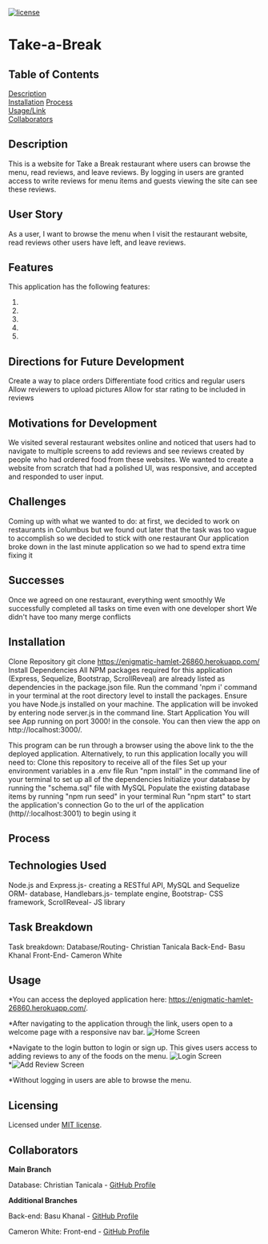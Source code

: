 [![license](https://img.shields.io/badge/license-MIT-orange)](https://shields.io)  

# Take-a-Break
 
## Table of Contents 
[Description](#description)  
[Installation](#installation)
[Process](#process)  
[Usage/Link](#usage/link)  
[Collaborators](#collaborators)

 
## Description
This is a website for Take a Break restaurant where users can browse the menu, read reviews, and leave reviews. By logging in users are granted access to write reviews for menu items and guests viewing the site can see these reviews. 

## User Story  ##
As a user, I want to browse the menu when I visit the restaurant website, read reviews other users have left, and leave reviews.

## Features ## 
This application has the following features:

1.
2.
3.
4.
5.
## Directions for Future Development ##
Create a way to place orders
Differentiate food critics and regular users
Allow reviewers to upload pictures
Allow for star rating to be included in reviews


## Motivations for Development ##
We visited several restaurant websites online and noticed that users had to navigate to multiple screens to add reviews and see reviews created by people who had ordered food from these websites. We wanted to create a website from scratch that had a polished UI, was responsive, and accepted and responded to user input. 

## Challenges ##
Coming up with what we wanted to do: at first, we decided to work on restaurants in Columbus but we found out later that the task was too vague to accomplish so we decided to stick with one restaurant
Our application broke down in the last minute application so we had to spend extra time fixing it

## Successes ##
Once we agreed on one restaurant, everything went smoothly
We successfully completed all tasks on time even with one developer short
We didn't have too many merge conflicts

## Installation
Clone Repository
git clone  https://enigmatic-hamlet-26860.herokuapp.com/
 Install Dependencies
All NPM packages required for this application (Express, Sequelize, Bootstrap, ScrollReveal) are already listed as dependencies in the package.json file. Run the command 'npm i' command in your terminal at the root directory level to install the packages.
Ensure you have Node.js installed on your machine. The application will be invoked by entering node server.js in the command line.
Start Application
You will see App running on port 3000! in the console. You can then view the app on http://localhost:3000/.

This program can be run through a browser using the above link to the the deployed application. Alternatively, to run this application locally you will need to:
Clone this repository to receive all of the files
Set up your environment variables in a .env file
Run "npm install" in the command line of your terminal to set up all of the dependencies
Initialize your database by running the "schema.sql" file with MySQL
Populate the existing database items by running "npm run seed" in your terminal
Run "npm start" to start the application's connection
Go to the url of the application (http//:localhost:3001) to begin using it


## Process

## Technologies Used ##
Node.js and Express.js- creating a RESTful API,
MySQL and Sequelize ORM- database,
Handlebars.js- template engine,
Bootstrap- CSS framework,
ScrollReveal- JS library

## Task Breakdown ##
Task breakdown:
Database/Routing- Christian Tanicala
Back-End- Basu Khanal
Front-End- Cameron White


## Usage

*You can access the deployed application here: https://enigmatic-hamlet-26860.herokuapp.com/.  

*After navigating to the application through the link, users open to a welcome page with a responsive nav bar.
![Home Screen](public/images/Screenshots/homeScreenShot.png?raw=true)  

*Navigate to the login button to login or sign up. This gives users access to adding reviews to any of the foods on the menu.
![Login Screen](public/images/Screenshots/loginScreenShot.png?raw=true)  
*![Add Review Screen](public/images/Screenshots/addReviewScreenShot.png)  

*Without logging in users are able to browse the menu.

## Licensing
Licensed under [MIT license](LICENSE).

## Collaborators

**Main Branch**

Database: Christian Tanicala - [GitHub Profile](https://github.com/Chtanicala)

**Additional Branches**

Back-end: Basu Khanal - [GitHub Profile](https://https://github.com/bkhanal87)

Cameron White: Front-end - [GitHub Profile](https://github.com/CamJade)




